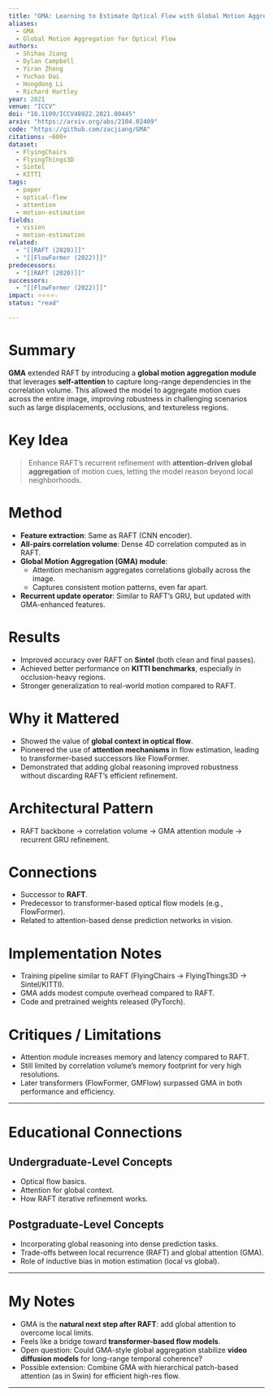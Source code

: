 ```yaml
---
title: "GMA: Learning to Estimate Optical Flow with Global Motion Aggregation (2021)"
aliases:
  - GMA
  - Global Motion Aggregation for Optical Flow
authors:
  - Shihao Jiang
  - Dylan Campbell
  - Yiran Zhong
  - Yuchao Dai
  - Hongdong Li
  - Richard Hartley
year: 2021
venue: "ICCV"
doi: "10.1109/ICCV48922.2021.00445"
arxiv: "https://arxiv.org/abs/2104.02409"
code: "https://github.com/zacjiang/GMA"
citations: ~600+
dataset:
  - FlyingChairs
  - FlyingThings3D
  - Sintel
  - KITTI
tags:
  - paper
  - optical-flow
  - attention
  - motion-estimation
fields:
  - vision
  - motion-estimation
related:
  - "[[RAFT (2020)]]"
  - "[[FlowFormer (2022)]]"
predecessors:
  - "[[RAFT (2020)]]"
successors:
  - "[[FlowFormer (2022)]]"
impact: ⭐⭐⭐⭐☆
status: "read"

---
```


# Summary
**GMA** extended RAFT by introducing a **global motion aggregation module** that leverages **self-attention** to capture long-range dependencies in the correlation volume. This allowed the model to aggregate motion cues across the entire image, improving robustness in challenging scenarios such as large displacements, occlusions, and textureless regions.

# Key Idea
> Enhance RAFT’s recurrent refinement with **attention-driven global aggregation** of motion cues, letting the model reason beyond local neighborhoods.

# Method
- **Feature extraction**: Same as RAFT (CNN encoder).  
- **All-pairs correlation volume**: Dense 4D correlation computed as in RAFT.  
- **Global Motion Aggregation (GMA) module**:  
  - Attention mechanism aggregates correlations globally across the image.  
  - Captures consistent motion patterns, even far apart.  
- **Recurrent update operator**: Similar to RAFT’s GRU, but updated with GMA-enhanced features.  

# Results
- Improved accuracy over RAFT on **Sintel** (both clean and final passes).  
- Achieved better performance on **KITTI benchmarks**, especially in occlusion-heavy regions.  
- Stronger generalization to real-world motion compared to RAFT.  

# Why it Mattered
- Showed the value of **global context in optical flow**.  
- Pioneered the use of **attention mechanisms** in flow estimation, leading to transformer-based successors like FlowFormer.  
- Demonstrated that adding global reasoning improved robustness without discarding RAFT’s efficient refinement.  

# Architectural Pattern
- RAFT backbone → correlation volume → GMA attention module → recurrent GRU refinement.  

# Connections
- Successor to **RAFT**.  
- Predecessor to transformer-based optical flow models (e.g., FlowFormer).  
- Related to attention-based dense prediction networks in vision.  

# Implementation Notes
- Training pipeline similar to RAFT (FlyingChairs → FlyingThings3D → Sintel/KITTI).  
- GMA adds modest compute overhead compared to RAFT.  
- Code and pretrained weights released (PyTorch).  

# Critiques / Limitations
- Attention module increases memory and latency compared to RAFT.  
- Still limited by correlation volume’s memory footprint for very high resolutions.  
- Later transformers (FlowFormer, GMFlow) surpassed GMA in both performance and efficiency.  

---

# Educational Connections

## Undergraduate-Level Concepts
- Optical flow basics.  
- Attention for global context.  
- How RAFT iterative refinement works.  

## Postgraduate-Level Concepts
- Incorporating global reasoning into dense prediction tasks.  
- Trade-offs between local recurrence (RAFT) and global attention (GMA).  
- Role of inductive bias in motion estimation (local vs global).  

---

# My Notes
- GMA is the **natural next step after RAFT**: add global attention to overcome local limits.  
- Feels like a bridge toward **transformer-based flow models**.  
- Open question: Could GMA-style global aggregation stabilize **video diffusion models** for long-range temporal coherence?  
- Possible extension: Combine GMA with hierarchical patch-based attention (as in Swin) for efficient high-res flow.  

---
